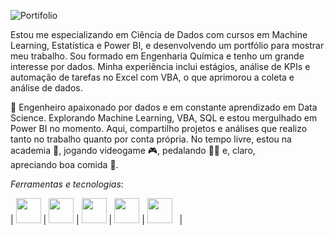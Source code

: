 ![Portifolio](https://github.com/user-attachments/assets/df496383-55e5-4fb8-a691-6640d3301054)

Estou me especializando em Ciência de Dados com cursos em Machine Learning, Estatística e Power BI, e desenvolvendo um portfólio para mostrar meu trabalho. Sou formado em Engenharia Química e tenho um grande interesse por dados. Minha experiência inclui estágios, análise de KPIs e automação de tarefas no Excel com VBA, o que aprimorou a coleta e análise de dados.



🚀 Engenheiro apaixonado por dados e em constante aprendizado em Data Science. Explorando Machine Learning, VBA, SQL e estou mergulhado em Power BI no momento. Aqui, compartilho projetos e análises que realizo tanto no trabalho quanto por conta própria. No tempo livre, estou na academia 💪, jogando videogame 🎮, pedalando 🚴‍♂ e, claro, apreciando boa comida 🍔.


*Ferramentas e tecnologias*:

|   <img src="https://cdn.jsdelivr.net/gh/devicons/devicon@latest/icons/cplusplus/cplusplus-original.svg" width="40"/>   |   <img src="https://cdn.jsdelivr.net/gh/devicons/devicon@latest/icons/python/python-original.svg" width="40" />   |   <img src="https://cdn.jsdelivr.net/gh/devicons/devicon@latest/icons/visualbasic/visualbasic-original.svg" width="40"/>   |   <img src="https://cdn.jsdelivr.net/gh/devicons/devicon@latest/icons/azuresqldatabase/azuresqldatabase-original.svg" width="40"/>   |   <img src="https://img.icons8.com/?size=512&id=qYfwpsRXEcpc&format=png" height="40">   |
